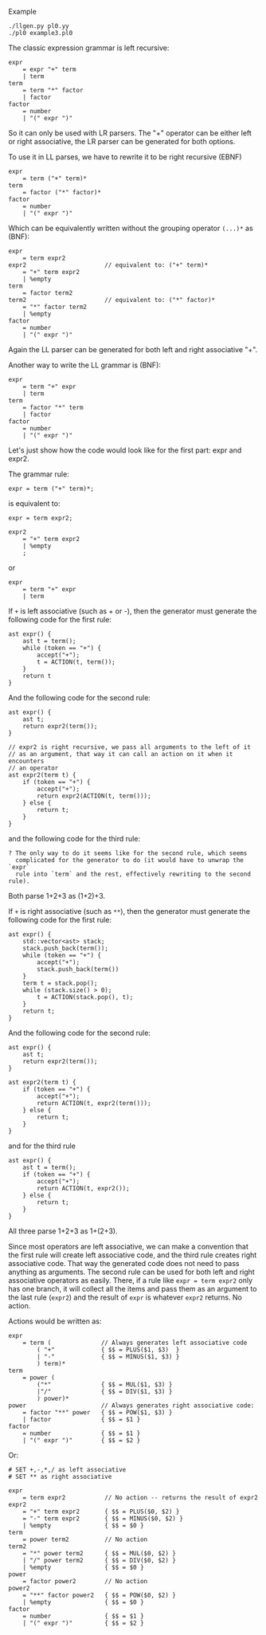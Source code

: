 Example
```
./llgen.py pl0.yy
./pl0 example3.pl0
```

The classic expression grammar is left recursive:

    expr
        = expr "+" term
        | term
    term
        = term "*" factor
        | factor
    factor
        = number
        | "(" expr ")"

So it can only be used with LR parsers. The "+" operator can be either left or
right associative, the LR parser can be generated for both options.

To use it in LL parses, we have to rewrite it to be right recursive (EBNF)

    expr
        = term ("+" term)*
    term
        = factor ("*" factor)*
    factor
        = number
        | "(" expr ")"

Which can be equivalently written without the grouping operator `(...)*`
as (BNF):

    expr
        = term expr2
    expr2                      // equivalent to: ("+" term)*
        = "+" term expr2
        | %empty
    term
        = factor term2
    term2                      // equivalent to: ("*" factor)*
        = "*" factor term2
        | %empty
    factor
        = number
        | "(" expr ")"

Again the LL parser can be generated for both left and right associative "+".

Another way to write the LL grammar is (BNF):

    expr
        = term "+" expr
        | term
    term
        = factor "*" term
        | factor
    factor
        = number
        | "(" expr ")"

Let's just show how the code would look like for the first part: expr and expr2.

The grammar rule:

    expr = term ("+" term)*;

is equivalent to:

    expr = term expr2;

    expr2
        = "+" term expr2
        | %empty
        ;

or

    expr
        = term "+" expr
        | term

If `+` is left associative (such as + or -), then the generator must generate
the following code for the first rule:

    ast expr() {
        ast t = term();
        while (token == "+") {
            accept("+");
            t = ACTION(t, term());
        }
        return t
    }

And the following code for the second rule:

    ast expr() {
        ast t;
        return expr2(term());
    }

    // expr2 is right recursive, we pass all arguments to the left of it
    // as an argument, that way it can call an action on it when it encounters
    // an operator
    ast expr2(term t) {
        if (token == "+") {
            accept("+");
            return expr2(ACTION(t, term()));
        } else {
            return t;
        }
    }

and the following code for the third rule:

    ? The only way to do it seems like for the second rule, which seems
      complicated for the generator to do (it would have to unwrap the `expr`
      rule into `term` and the rest, effectively rewriting to the second rule).

Both parse 1+2+3 as (1+2)+3.

If `+` is right associative (such as `**`), then the generator must generate
the following code for the first rule:

    ast expr() {
        std::vector<ast> stack;
        stack.push_back(term());
        while (token == "+") {
            accept("+");
            stack.push_back(term())
        }
        term t = stack.pop();
        while (stack.size() > 0);
            t = ACTION(stack.pop(), t);
        }
        return t;
    }

And the following code for the second rule:

    ast expr() {
        ast t;
        return expr2(term());
    }

    ast expr2(term t) {
        if (token == "+") {
            accept("+");
            return ACTION(t, expr2(term()));
        } else {
            return t;
        }
    }

and for the third rule

    ast expr() {
        ast t = term();
        if (token == "+") {
            accept("+");
            return ACTION(t, expr2());
        } else {
            return t;
        }
    }

All three parse 1+2+3 as 1+(2+3).

Since most operators are left associative, we can make a convention that the
first rule will create left associative code, and the third rule creates right
associative code. That way the generated code does not need to pass anything as
arguments. The second rule can be used for both left and right associative
operators as easily. There, if a rule like `expr = term expr2` only has one
branch, it will collect all the items and pass them as an argument to the last
rule (`expr2`) and the result of `expr` is whatever `expr2` returns. No action.

Actions would be written as:

    expr
        = term (              // Always generates left associative code
            ( "+"             { $$ = PLUS($1, $3)  }
            | "-"             { $$ = MINUS($1, $3) }
            ) term)*
    term
        = power (
            ("*"              { $$ = MUL($1, $3) }
            |"/"              { $$ = DIV($1, $3) }
            ) power)*
    power                     // Always generates right associative code:
        = factor "**" power   { $$ = POW($1, $3) }
        | factor              { $$ = $1 }
    factor
        = number              { $$ = $1 }
        | "(" expr ")"        { $$ = $2 }

Or:

    # SET +,-,*,/ as left associative
    # SET ** as right associative

    expr
        = term expr2           // No action -- returns the result of expr2
    expr2
        = "+" term expr2       { $$ = PLUS($0, $2) }
        = "-" term expr2       { $$ = MINUS($0, $2) }
        | %empty               { $$ = $0 }
    term
        = power term2          // No action
    term2
        = "*" power term2      { $$ = MUL($0, $2) }
        | "/" power term2      { $$ = DIV($0, $2) }
        | %empty               { $$ = $0 }
    power
        = factor power2        // No action
    power2
        = "**" factor power2   { $$ = POW($0, $2) }
        | %empty               { $$ = $0 }
    factor
        = number               { $$ = $1 }
        | "(" expr ")"         { $$ = $2 }
